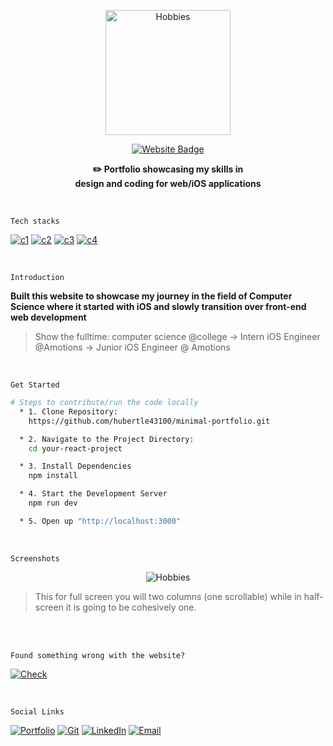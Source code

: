 <a href="https://hubertle.online/">
  <p align="center">
    <img src="https://github.com/hubertle43100/minimal-portfolio/assets/56861838/4669d19e-1a78-4c94-b108-3f90849a9e8b" width="200" height="200" alt="Hobbies">
  </p>
  <p align="center">
    <img src="https://img.shields.io/badge/Live Demo-94B1AF?style=for-the-badge&logo=WakaTime&logoColor=000000" alt="Website Badge">
  </p>
</a>
<p align="center">
  <strong>✏️ Portfolio showcasing my skills in<br> design and coding for web/iOS applications</strong>
</p>

<br/>


`Tech stacks`

[![c1](https://img.shields.io/badge/Tailwind_CSS-white?style=for-the-badge&logo=tailwind-css&logoColor=000000)](https://hubertle.online/)
[![c2](https://img.shields.io/badge/JavaScript-white?style=for-the-badge&logo=javascript&logoColor=000000)](https://hubertle.online/)
[![c3](https://img.shields.io/badge/React-white?style=for-the-badge&logo=react&logoColor=000000)](https://hubertle.online/)
[![c4](https://img.shields.io/badge/Vite-white?style=for-the-badge&logo=vite&logoColor=000000)](https://hubertle.online/)

<br/>

`Introduction`

**Built this website to showcase my journey in the field of Computer Science where it started with iOS and slowly transition over front-end web development**

> Show the fulltime: computer science @college -> Intern iOS Engineer @Amotions -> Junior iOS Engineer @ Amotions


<br/>

`Get Started`

```bash
# Steps to contribute/run the code locally
  * 1. Clone Repository:
    https://github.com/hubertle43100/minimal-portfolio.git

  * 2. Navigate to the Project Directory:
    cd your-react-project

  * 3. Install Dependencies
    npm install

  * 4. Start the Development Server
    npm run dev

  * 5. Open up "http://localhost:3000"
```
<br/>

`Screenshots`

<p align="center">
    <img src="https://github.com/hubertle43100/minimal-portfolio/assets/56861838/d14b2eeb-4d8c-45ee-82ae-1d6d0433b33d" alt="Hobbies">
  </p>

> This for full screen you will two columns (one scrollable) while in half-screen it is going to be cohesively one.

<br/>
<br/>


`Found something wrong with the website?`

[![Check](https://img.shields.io/badge/Issues-FFDE59?style=for-the-badge&logo=Linode&logoColor=black)](https://github.com/hubertle43100/minimal-portfolio/issues)

<br/>

`Social Links`

[![Portfolio](https://img.shields.io/badge/Portfolio-white?style=for-the-badge&logo=Hack%20Club&logoColor=000000)](https://hubertle.online/)
[![Git](https://img.shields.io/badge/GitHub-white?style=for-the-badge&logo=github&logoColor=000000)](https://github.com/hubertle43100)
[![LinkedIn](https://img.shields.io/badge/LinkedIn-white?style=for-the-badge&logo=linkedin&logoColor=000000)](https://www.linkedin.com/in/hubertle/)
[![Email](https://img.shields.io/badge/Gmail-white?style=for-the-badge&logo=gmail&logoColor=000000)](mailto:hubertle43100@gmail.com?subject=👋%20Hello%20there!&body=Thanks%20for%20checking%20out%20my%20portfolio%20🙏
)
<br>

